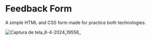 # Feedback Form

A simple HTML and CSS form made for practice both technologies.

![Captura de tela_8-4-2024_19558_](https://github.com/anakarolcatu/feedback-form/assets/151869218/a75ebb75-236c-401a-abf2-53c45a72ab5e)
